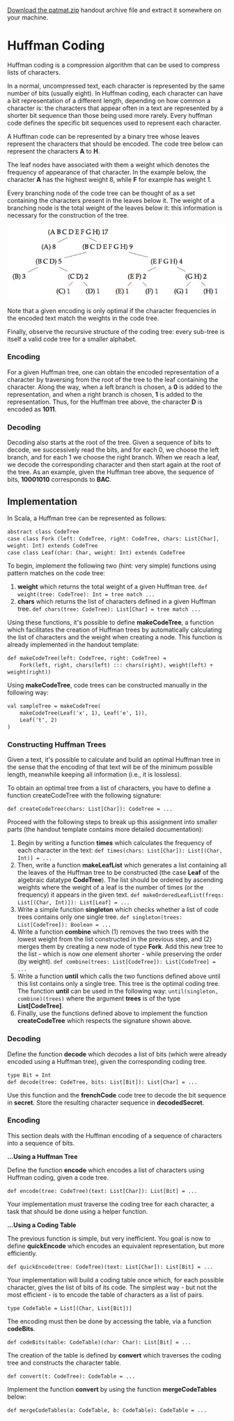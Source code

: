 [Download the patmat.zip](https://moocs.scala-lang.org/~dockermoocs/handouts/scala-3/patmat.zip) handout archive file
and extract it somewhere on your machine.

# Huffman Coding

Huffman coding is a compression algorithm that can be used to compress lists of characters.

In a normal, uncompressed text, each character is represented by the same number of bits (usually eight). In Huffman
coding, each character can have a bit representation of a different length, depending on how common a character is: the
characters that appear often in a text are represented by a shorter bit sequence than those being used more rarely.
Every huffman code defines the specific bit sequences used to represent each character.

A Huffman code can be represented by a binary tree whose leaves represent the characters that should be encoded. The
code tree below can represent the characters **A** to **H**.

The leaf nodes have associated with them a weight which denotes the frequency of appearance of that character. In the
example below, the character **A** has the highest weight 8, while **F** for example has weight 1.

Every branching node of the code tree can be thought of as a set containing the characters present in the leaves below
it. The weight of a branching node is the total weight of the leaves below it: this information is necessary for the
construction of the tree.

![Huffman tree example](huffman_tree.png "Huffman tree example")

Note that a given encoding is only optimal if the character frequencies in the encoded text match the weights in the
code tree.

Finally, observe the recursive structure of the coding tree: every sub-tree is itself a valid code tree for a smaller
alphabet.

### Encoding

For a given Huffman tree, one can obtain the encoded representation of a character by traversing from the root of the
tree to the leaf containing the character. Along the way, when a left branch is chosen, a **0** is added to the
representation, and when a right branch is chosen, **1** is added to the representation. Thus, for the Huffman tree
above, the character **D** is encoded as **1011**.

### Decoding

Decoding also starts at the root of the tree. Given a sequence of bits to decode, we successively read the bits, and for
each 0, we choose the left branch, and for each 1 we choose the right branch. When we reach a leaf, we decode the
corresponding character and then start again at the root of the tree. As an example, given the Huffman tree above, the
sequence of bits, **10001010** corresponds to **BAC**.

## Implementation

In Scala, a Huffman tree can be represented as follows:

    abstract class CodeTree
    case class Fork (left: CodeTree, right: CodeTree, chars: List[Char], weight: Int) extends CodeTree
    case class Leaf(char: Char, weight: Int) extends CodeTree

To begin, implement the following two (hint: very simple) functions using pattern matches on the code tree:

1. **weight** which returns the total weight of a given Huffman tree. `def weight(tree: CodeTree): Int = tree match ...`
2. **chars** which returns the list of characters defined in a given Huffman tree.
   `def chars(tree: CodeTree): List[Char] = tree match ...`

Using these functions, it's possible to define **makeCodeTree**, a function which facilitates the creation of Huffman
trees by automatically calculating the list of characters and the weight when creating a node. This function is already
implemented in the handout template:

    def makeCodeTree(left: CodeTree, right: CodeTree) =
        Fork(left, right, chars(left) ::: chars(right), weight(left) + weight(right))

Using **makeCodeTree**, code trees can be constructed manually in the following way:

    val sampleTree = makeCodeTree(
        makeCodeTree(Leaf('x', 1), Leaf('e', 1)),
        Leaf('t', 2)
    )

### Constructing Huffman Trees

Given a text, it's possible to calculate and build an optimal Huffman tree in the sense that the encoding of that text
will be of the minimum possible length, meanwhile keeping all information (i.e., it is lossless).

To obtain an optimal tree from a list of characters, you have to define a function createCodeTree with the following
signature:

    def createCodeTree(chars: List[Char]): CodeTree = ...

Proceed with the following steps to break up this assignment into smaller parts (the handout template contains more
detailed documentation):

1. Begin by writing a function **times** which calculates the frequency of each character in the text:
   `def times(chars: List[Char]): List[(Char, Int)] = ...`
2. Then, write a function **makeLeafList** which generates a list containing all the leaves of the Huffman tree to be
   constructed (the case **Leaf** of the algebraic datatype **CodeTree**). The list should be ordered by ascending
   weights where the weight of a leaf is the number of times (or the frequency) it appears in the given text.
   `def makeOrderedLeafList(freqs: List[(Char, Int)]): List[Leaf] = ...`
3. Write a simple function **singleton** which checks whether a list of code trees contains only one single tree.
   `def singleton(trees: List[CodeTree]): Boolean = ...`
4. Write a function **combine** which (1) removes the two trees with the lowest weight from the list constructed in the
   previous step, and (2) merges them by creating a new node of type **Fork**. Add this new tree to the list - which is
   now one element shorter - while preserving the order (by weight).
   `def combine(trees: List[CodeTree]): List[CodeTree] = ...`
5. Write a function **until** which calls the two functions defined above until this list contains only a single tree.
   This tree is the optimal coding tree. The function **until** can be used in the following way:
   `until(singleton, combine)(trees)` where the argument **trees** is of the type **List[CodeTree]**.
6. Finally, use the functions defined above to implement the function **createCodeTree** which respects the signature
   shown above.

### Decoding

Define the function **decode** which decodes a list of bits (which were already encoded using a Huffman tree), given the
corresponding coding tree.

    type Bit = Int
    def decode(tree: CodeTree, bits: List[Bit]): List[Char] = ...

Use this function and the **frenchCode** code tree to decode the bit sequence in **secret**. Store the resulting
character sequence in **decodedSecret**.

### Encoding

This section deals with the Huffman encoding of a sequence of characters into a sequence of bits.

**...Using a Huffman Tree**

Define the function **encode** which encodes a list of characters using Huffman coding, given a code tree.

    def encode(tree: CodeTree)(text: List[Char]): List[Bit] = ...

Your implementation must traverse the coding tree for each character, a task that should be done using a helper
function.

**...Using a Coding Table**

The previous function is simple, but very inefficient. You goal is now to define **quickEncode** which encodes an
equivalent representation, but more efficiently.

    def quickEncode(tree: CodeTree)(text: List[Char]): List[Bit] = ...

Your implementation will build a coding table once which, for each possible character, gives the list of bits of its
code. The simplest way - but not the most efficient - is to encode the table of characters as a list of pairs.

    type CodeTable = List[(Char, List[Bit])]

The encoding must then be done by accessing the table, via a function **codeBits**.

    def codeBits(table: CodeTable)(char: Char): List[Bit] = ...

The creation of the table is defined by **convert** which traverses the coding tree and constructs the character table.

    def convert(t: CodeTree): CodeTable = ...

Implement the function **convert** by using the function **mergeCodeTables** below:

    def mergeCodeTables(a: CodeTable, b: CodeTable): CodeTable = ...